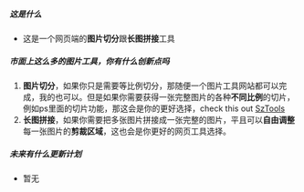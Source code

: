 ##### 这是什么

- 这是一个网页端的**图片切分**跟**长图拼接**工具

##### 市面上这么多的图片工具，你有什么创新点吗

1. **图片切分**，如果你只是需要等比例切分，那随便一个图片工具网站都可以完成，我的也可以。但是如果你需要获得一张完整图片的各种**不同比例**的切片，例如ps里面的切片功能，那这会是你的更好选择，check this out [SzTools](https://bondshi.pythonanywhere.com/home)
2. **长图拼接**，如果你需要把多张图片拼接成一张完整的图片，平且可以**自由调整**每一张图片的**剪裁区域**，这也会是你更好的网页工具选择。

##### 未来有什么更新计划

- 暂无
